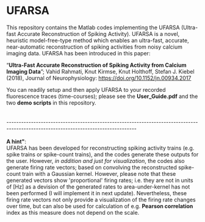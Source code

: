 # UFARSA
This repository contains the Matlab codes implementing the UFARSA (Ultra-fast Accurate Reconstruction of Spiking Activity). UFARSA is a novel, heuristic model-free-type method which enables an ultra-fast, accurate, near-automatic reconstruction of spiking activities from noisy calcium imaging data. UFARSA has been introduced in this paper: 

“**Ultra-Fast Accurate Reconstruction of Spiking Activity from Calcium Imaging Data**”; Vahid Rahmati, Knut Kirmse, Knut Holthoff, Stefan J. Kiebel (2018), Journal of Neurophysiology: https://doi.org/10.1152/jn.00934.2017

You can readily setup and then apply UFARSA to your recorded fluorescence traces (time-courses); please see the **User_Guide.pdf** and the two **demo scripts** in this repository.<br />
<br />    
-----------------------------------------------------------------------------------------------------------------------------------<br />   
**A hint"**: <br />
UFARSA has been developed for reconstructing spiking activity trains (e.g. spike trains or spike-count trains), and the codes generate these outputs for the user. However, _in addition and just for visualization_, the codes also generate firing rate vectors; based on convolving the reconstructed spike-count train with a Gaussian kernel. However, please note that these generated vectors show 'proportional' firing rates; i.e. they are not in units of [Hz] as a devision of the generated rates to area-under-kernel has not been performed (I will implement it in next update). Nevertheless, these firing rate vectors not only provide a visualization of the firing rate changes over time, but can also be used for calculation of e.g. __Pearson correlation__ index as this measure does not depend on the scale.
